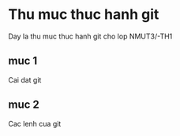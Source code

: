   # Thu muc thuc hanh git

Day la thu muc thuc hanh git cho lop NMUT3/-TH1

## muc 1
Cai dat git
## muc 2 
Cac lenh cua git 
